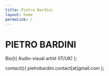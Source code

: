 ```yaml
---
title: Pietro Bardini
layout: home
permalink: /
---
```


# PIETRO BARDINI
Bio(){ 
Audio-visual artist (IT/UK)
};

contact(){
pietrobardini.contact[at]gmail.com
};
